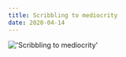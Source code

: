 ```yaml
---
title: Scribbling to mediocrity
date: 2020-04-14
---
```


!['Scribbling to mediocrity'](/31Scribblingtomediocrity3.png)

